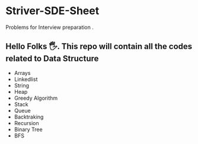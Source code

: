 # Striver-SDE-Sheet
Problems for Interview preparation .
## Hello Folks 🖐. This repo will contain all the codes related to Data Structure 

* Arrays
* Linkedlist
* String
* Heap 
* Greedy Algorithm
* Stack
* Queue
* Backtraking
* Recursion
* Binary Tree
* BFS

